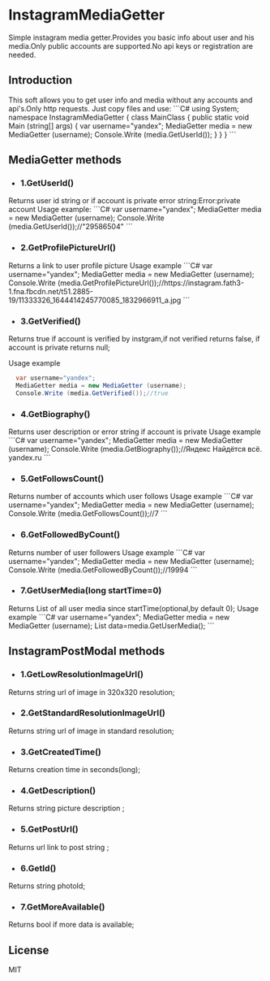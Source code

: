 # InstagramMediaGetter
Simple instagram media getter.Provides you basic info about user and his media.Only public accounts are supported.No api keys or registration are needed.

<h2>Introduction</h2>
This soft allows you to get user info and media without any accounts and api's.Only http requests.
Just copy files and use:
```C#
using System;
namespace InstagramMediaGetter
{
	class MainClass
	{
		public static void Main (string[] args)
		{
			var username="yandex";
			MediaGetter media = new MediaGetter (username);
			Console.Write (media.GetUserId());
		}
	}
}
```

<h2>MediaGetter methods</h2>
<ul>
  <h3><li>1.GetUserId()</li></h3></ul>
  Returns user id string or if account is private error string:Error:private account
  Usage example:
```C#
	var username="yandex";
	MediaGetter media = new MediaGetter (username);
	Console.Write (media.GetUserId());//"29586504"
```
<ul>
  <h3><li>2.GetProfilePictureUrl()</li></h3></ul>
  Returns a link to user profile picture
  Usage example
  ```C#
	var username="yandex";
	MediaGetter media = new MediaGetter (username);
	Console.Write (media.GetProfilePictureUrl());//https://instagram.fath3-1.fna.fbcdn.net/t51.2885-19/11333326_1644414245770085_1832966911_a.jpg
```  
<ul>
  <h3><li>3.GetVerified()</li></h3></ul>
  Returns true if account is verified by instgram,if not verified returns false,
  if account is private returns null;
  
  Usage example
  ```C#
	var username="yandex";
	MediaGetter media = new MediaGetter (username);
	Console.Write (media.GetVerified());//true
```  
<ul>
  <h3><li>4.GetBiography()</li></h3></ul>
  Returns user description or error string if account is private
  Usage example
  ```C#
	var username="yandex";
	MediaGetter media = new MediaGetter (username);
	Console.Write (media.GetBiography());//Яндекс Найдётся всё. yandex.ru
```  
<ul>
  <h3><li>5.GetFollowsCount()</li></h3></ul>
  Returns number of accounts which user follows
  Usage example
  ```C#
	var username="yandex";
	MediaGetter media = new MediaGetter (username);
	Console.Write (media.GetFollowsCount());//7
```  
<ul>
  <h3><li>6.GetFollowedByCount()</li></h3></ul>
  Returns number of user followers
  Usage example
  ```C#
	var username="yandex";
	MediaGetter media = new MediaGetter (username);
	Console.Write (media.GetFollowedByCount());//19994
```  
<ul>
  <h3><li>7.GetUserMedia(long startTime=0)</li></h3></ul>
  Returns List<InstagramPostModel> of all user media since startTime(optional,by default 0);
  Usage example
  ```C#
	var username="yandex";
	MediaGetter media = new MediaGetter (username);
	List<InstagramPostModel> data=media.GetUserMedia();
```  
<h2>InstagramPostModal methods</h2>
<ul>
  <h3><li>1.GetLowResolutionImageUrl()</li></h3></ul>
  Returns string url of image in 320x320 resolution;
  
<ul>
  <h3><li>2.GetStandardResolutionImageUrl()</li></h3></ul>
  Returns string url of image in standard resolution;

<ul>
  <h3><li>3.GetCreatedTime()</li></h3></ul>
  Returns creation time in seconds(long);
 
 <ul>
  <h3><li>4.GetDescription()</li></h3></ul>
  Returns string picture description ;

<ul>
  <h3><li>5.GetPostUrl()</li></h3></ul>
  Returns url link to post string ;

<ul>
  <h3><li>6.GetId()</li></h3></ul>
  Returns string photoId;
  
<ul>
  <h3><li>7.GetMoreAvailable()</li></h3></ul>
  Returns bool if more data is available;
<h2>License</h2>
MIT
